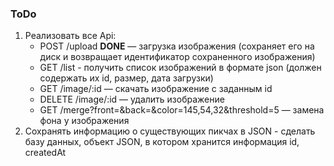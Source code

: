 ### ToDo

1. Реализовать все Api:
    * POST /upload **DONE** — загрузка изображения (сохраняет его на диск и возвращает идентификатор сохраненного изображения)
    * GET /list - получить список изображений в формате json (должен содержать их id, размер, дата загрузки)
    * GET /image/:id — скачать изображение с заданным id
    * DELETE /image/:id — удалить изображение
    * GET /merge?front=<id>&back=<id>&color=145,54,32&threshold=5 — замена фона у изображения
2. Сохранять информацию о существующих пикчах в JSON - сделать базу данных, объект JSON, в котором хранится информация id, createdAt